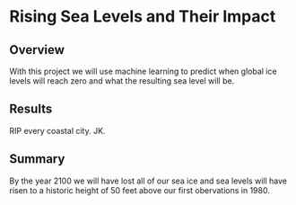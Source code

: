 # Rising Sea Levels and Their Impact

## Overview
With this project we will use machine learning to predict when global ice levels will reach zero and what the resulting sea level will be. 

## Results
RIP every coastal city. JK.

## Summary
By the year 2100 we will have lost all of our sea ice and sea levels will have risen to a historic height of 50 feet above our first obervations in 1980.
